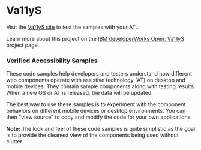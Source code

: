 # Va11yS
Visit the [Va11yS site](https://ibma.github.io/Va11yS/) to test the samples with your AT..

Learn more about this project on the [IBM developerWorks Open: Va11yS](https://developer.ibm.com/open/openprojects/va11ys/) project page.

### Verified Accessibility Samples

These code samples help developers and testers understand how different web components operate with assistive technology (AT) on desktop and mobile devices. They contain sample components along with testing results. When a new OS or AT is released, the data will be updated.

The best way to use these samples is to experiment with the component behaviors on different mobile devices or desktop environments. You can then "view source" to copy and modify the code for your own applications.

**Note:** The look and feel of these code samples is quite simplistic as the goal is to provide the cleanest view of the components being used without clutter.
